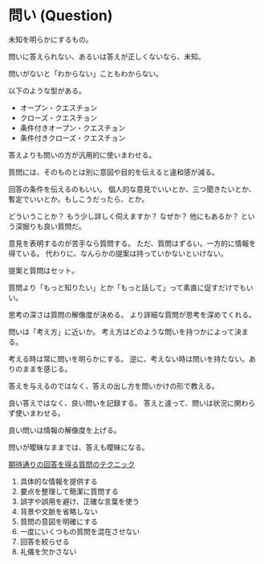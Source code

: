 # 問い (Question)

未知を明らかにするもの。

問いに答えられない、あるいは答えが正しくないなら、未知。

問いがないと「わからない」こともわからない。

以下のような型がある。

- オープン・クエスチョン
- クローズ・クエスチョン
- 条件付きオープン・クエスチョン
- 条件付きクローズ・クエスチョン

答えよりも問いの方が汎用的に使いまわせる。

質問には、そのものとは別に意図や目的を伝えると違和感が減る。

回答の条件を伝えるのもいい。
個人的な意見でいいとか、三つ聞きたいとか、暫定でいいとか。もしこうだったら、とか。

どういうことか？
もう少し詳しく伺えますか？
なぜか？
他にもあるか？
という深掘りも良い質問だ。

意見を表明するのが苦手なら質問する。
ただ、質問はずるい。一方的に情報を得ている。
代わりに、なんらかの提案は持っていかないといけない。

提案と質問はセット。

質問より「もっと知りたい」とか「もっと話して」って素直に促すだけでもいい。

思考の深さは質問の解像度が決める。
より詳細な質問が思考を深めてくれる。

問いは「考え方」に近いか。
考え方はどのような問いを持つかによって決まる。

考える時は常に問いを明らかにする。
逆に、考えない時は問いを持たない。ありのままを感じる。

答えを与えるのではなく、答えの出し方を問いかけの形で教える。

良い答えではなく、良い問いを記録する。
答えと違って、問いは状況に関わらず使いまわせる。

良い問いは情報の解像度を上げる。

問いが曖昧なままでは、答えも曖昧になる。

[期待通りの回答を得る質問のテクニック](https://twitter.com/nyattx/status/1643719658976190466)

1. 具体的な情報を提供する
2. 要点を整理して簡潔に質問する
3. 誤字や誤用を避け、正確な言葉を使う
4. 背景や文脈を省略しない
5. 質問の意図を明確にする
6. 一度にいくつもの質問を混在させない
7. 回答を絞らせる
8. 礼儀を欠かさない
